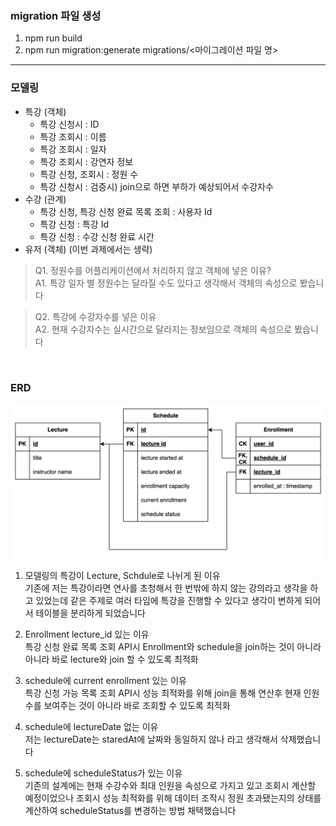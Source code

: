 ### migration 파일 생성
1. npm run build
2. npm run migration:generate migrations/<마이그레이션 파일 명>


-------


### 모델링
- 특강 (객체)
    - 특강 신청시 : ID
    - 특강 조회시 : 이름
    - 특강 조회시 : 일자
    - 특강 조회시 : 강연자 정보
    - 특강 신청, 조회시 : 정원 수
    - 특강 신청시 : 검증시) join으로 하면 부하가 예상되어서 수강자수
- 수강 (관계)
    - 특강 신청, 특강 신청 완료 목록 조회 : 사용자 Id
    - 특강 신청 : 특강 Id
    - 특강 신청 : 수강 신청 완료 시간
- 유저 (객체) (이번 과제에서는 생략)

> Q1. 정원수를 어플리케이션에서 처리하지 않고 객체에 넣은 이유?  
> A1. 특강 일자 별 정원수는 달라질 수도 있다고 생각해서 객체의 속성으로 봤습니다

> Q2. 특강에 수강자수를 넣은 이유  
> A2. 현재 수강자수는 실시간으로 달라지는 정보임으로 객체의 속성으로 봤습니다

<br/>

### ERD
<div style="background-color: white;">
  <img src="./erd3.png" alt="ERD diagram">
</div>

1. 모델링의 특강이 Lecture, Schdule로 나뉘게 된 이유   
기존에 저는 특강이라면 연사를 초청해서 한 번밖에 하지 않는 강의라고
생각을 하고 있었는데
같은 주제로 여러 타임에 특강을 진행할 수 있다고 생각이 변하게 되어서 테이블을 분리하게 되었습니다

2. Enrollment lecture_id 있는 이유  
    특강 신청 완료 목록 조회 API시 Enrollment와 schedule을 join하는 것이 아니라 아니라 바로 lecture와 join 할 수 있도록 최적화
3. schedule에 current enrollment 있는 이유  
  특강 신청 가능 목록 조회 API시 성능 최적화를 위해 join을 통해 연산후 현재 인원수를 보여주는 것이 아니라 바로 조회할 수 있도록 최적화
4. schedule에 lectureDate 없는 이유  
   저는 lectureDate는 staredAt에 날짜와 동일하지 않나 라고 생각해서 삭제했습니다
5. schedule에 scheduleStatus가 있는 이유  
   기존의 설계에는 현재 수강수와 최대 인원을 속성으로 가지고 있고 조회시 계산할 예정이었으나 조회시 성능 최적화를 위해 데이터 조작시 정원 초과됐는지의 상태를 계산하여 scheduleStatus를 변경하는 방법 채택했습니다
